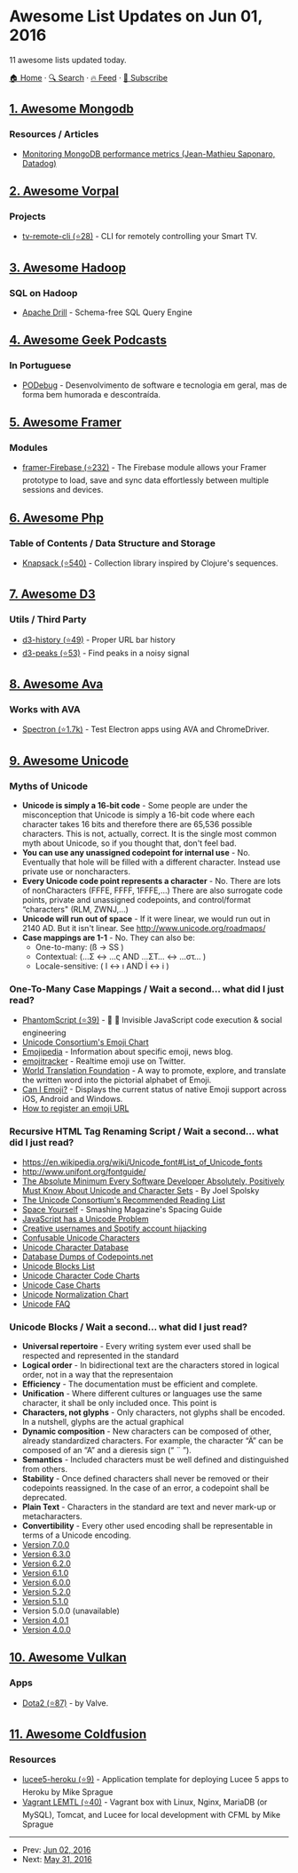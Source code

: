 # Awesome List Updates on Jun 01, 2016

11 awesome lists updated today.

[🏠 Home](/README.md) · [🔍 Search](https://test.trackawesomelist.com/search/) · [🔥 Feed](https://test.trackawesomelist.com/rss.xml) · [📮 Subscribe](https://trackawesomelist.us17.list-manage.com/subscribe?u=d2f0117aa829c83a63ec63c2f&id=36a103854c)



## [1. Awesome Mongodb](/content/ramnes/awesome-mongodb/README.md)

### Resources / Articles

*   [Monitoring MongoDB performance metrics (Jean-Mathieu Saponaro, Datadog)](https://www.datadoghq.com/blog/monitoring-mongodb-performance-metrics-wiredtiger/)

## [2. Awesome Vorpal](/content/vorpaljs/awesome-vorpal/README.md)

### Projects

*   [tv-remote-cli (⭐28)](https://github.com/Glavin001/tv-remote-cli) - CLI for remotely controlling your Smart TV.

## [3. Awesome Hadoop](/content/youngwookim/awesome-hadoop/README.md)

### SQL on Hadoop

*   [Apache Drill](https://drill.apache.org/) - Schema-free SQL Query Engine

## [4. Awesome Geek Podcasts](/content/ayr-ton/awesome-geek-podcasts/README.md)

### In Portuguese

*   [PODebug](http://www.podebug.com/) - Desenvolvimento de software e tecnologia em geral, mas de forma bem humorada e descontraída.

## [5. Awesome Framer](/content/podo/awesome-framer/README.md)

### Modules

*   [framer-Firebase (⭐232)](https://github.com/marckrenn/framer-Firebase) - The Firebase module allows your Framer prototype to load, save and sync data effortlessly between multiple sessions and devices.

## [6. Awesome Php](/content/ziadoz/awesome-php/README.md)

### Table of Contents / Data Structure and Storage

*   [Knapsack (⭐540)](https://github.com/DusanKasan/Knapsack) - Collection library inspired by Clojure's sequences.

## [7. Awesome D3](/content/wbkd/awesome-d3/README.md)

### Utils / Third Party

*   [d3-history (⭐49)](https://github.com/vijithassar/d3-history) - Proper URL bar history
*   [d3-peaks (⭐53)](https://github.com/efekarakus/d3-peaks) - Find peaks in a noisy signal

## [8. Awesome Ava](/content/avajs/awesome-ava/README.md)

### Works with AVA

*   [Spectron (⭐1.7k)](https://github.com/electron/spectron#with-ava) - Test Electron apps using AVA and ChromeDriver.

## [9. Awesome Unicode](/content/jagracey/Awesome-Unicode/README.md)

### Myths of Unicode

*   **Unicode is simply a 16-bit code** - Some people are under the misconception that Unicode is simply a 16-bit code where each character takes 16 bits and therefore there are 65,536 possible characters. This is not, actually, correct. It is the single most common myth about Unicode, so if you thought that, don't feel bad.
*   **You can use any unassigned codepoint for internal use** - No. Eventually that hole will be filled with a different character. Instead use private use or noncharacters.
*   **Every Unicode code point represents a character** - No. There are lots of nonCharacters (FFFE, FFFF, 1FFFE,…)
    There are also surrogate code points, private and unassigned codepoints, and control/format “characters" (RLM, ZWNJ,…)
*   **Unicode will run out of space** - If it were linear, we would run out in 2140 AD. But it isn't linear. See <http://www.unicode.org/roadmaps/>
*   **Case mappings are 1-1** - No. They can also be:
    *   One-to-many: (ß → SS )
    *   Contextual: (…Σ ↔ …ς AND …ΣΤ… ↔ …στ… )
    *   Locale-sensitive: ( I ↔ ı AND İ ↔ i )

### One-To-Many Case Mappings / Wait a second... what did I just read?

*   [PhantomScript (⭐39)](https://github.com/jagracey/PhantomScript) - :ghost: :flashlight: Invisible JavaScript code execution & social engineering
*   [Unicode Consortium's Emoji Chart](http://www.unicode.org/emoji/charts/full-emoji-list.html)
*   [Emojipedia](http://emojipedia.org/) - Information about specific emoji, news blog.
*   [emojitracker](http://emojitracker.com/) - Realtime emoji use on Twitter.
*   [World Translation Foundation](http://www.emojifoundation.com/) - A way to promote, explore, and translate the written word into the pictorial alphabet of Emoji.
*   [Can I Emoji?](http://caniemoji.com/android-2/) - Displays the current status of native Emoji support across iOS, Android and Windows.
*   [How to register an emoji URL](http://www.name.com/blog/how-tos/2015/12/want-an-emoji-url-this-is-how-you-register-one/)

### Recursive HTML Tag Renaming Script / Wait a second... what did I just read?

*   <https://en.wikipedia.org/wiki/Unicode_font#List_of_Unicode_fonts>
*   <http://www.unifont.org/fontguide/>
*   [The Absolute Minimum Every Software Developer Absolutely, Positively Must Know About Unicode and Character Sets](http://www.joelonsoftware.com/articles/Unicode.html) - By Joel Spolsky
*   [The Unicode Consortium's Recommended Reading List](http://www.unicode.org/resources/readinglist.html)
*   [Space Yourself](https://www.smashingmagazine.com/2015/10/space-yourself/) - Smashing Magazine's Spacing Guide
*   [JavaScript has a Unicode Problem](https://mathiasbynens.be/notes/javascript-unicode)
*   [Creative usernames and Spotify account hijacking](https://labs.spotify.com/2013/06/18/creative-usernames/)
*   [Confusable Unicode Characters](http://unicode.org/cldr/utility/confusables.jsp?r=None)
*   [Unicode Character Database](http://www.unicode.org/ucd/)
*   [Database Dumps of Codepoints.net](https://dumps.codepoints.net/)
*   [Unicode Blocks List](http://www.unicode.org/Public/UCD/latest/ucd/Blocks.txt)
*   [Unicode Character Code Charts](http://www.unicode.org/charts/index.html)
*   [Unicode Case Charts](http://www.unicode.org/charts/case/)
*   [Unicode Normalization Chart](http://www.unicode.org/charts/normalization/)
*   [Unicode FAQ](http://www.unicode.org/faq/)

### Unicode Blocks / Wait a second... what did I just read?

*   **Universal repertoire** 	 - Every writing system ever used shall be respected and represented in the standard
*   **Logical order** 		 - In bidirectional text are the characters stored in logical order, not in a way that the representaion
*   **Efficiency**			 - The documentation must be efficient and complete.
*   **Unification**			 - Where different cultures or languages use the same character, it shall be only included once. This point is
*   **Characters, not glyphs** - Only characters, not glyphs shall be encoded. In a nutshell, glyphs are the actual graphical
*   **Dynamic composition**	 - New characters can be composed of other, already standardized characters. For example, the character “Ä” can be composed of an “A” and a dieresis sign (“ ¨ ”).
*   **Semantics**				 - Included characters must be well defined and distinguished from others.
*   **Stability**				 - Once defined characters shall never be removed or their codepoints reassigned. In the case of an error, a codepoint shall be deprecated.
*   **Plain Text**			 - Characters in the standard are text and never mark-up or metacharacters.
*   **Convertibility**		 - Every other used encoding shall be representable in terms of a Unicode encoding.
*   [Version 7.0.0](http://www.unicode.org/versions/Unicode7.0.0/)
*   [Version 6.3.0](http://www.unicode.org/versions/Unicode6.3.0/)
*   [Version 6.2.0](http://www.unicode.org/versions/Unicode6.2.0/)
*   [Version 6.1.0](http://www.unicode.org/versions/Unicode6.1.0/)
*   [Version 6.0.0](http://www.unicode.org/versions/Unicode6.0.0/)
*   [Version 5.2.0](http://www.unicode.org/versions/Unicode5.2.0/)
*   [Version 5.1.0](http://www.unicode.org/versions/Unicode5.1.0/)
*   Version 5.0.0 (unavailable)
*   [Version 4.0.1](http://www.unicode.org/versions/Unicode4.0.1/)
*   [Version 4.0.0](http://www.unicode.org/versions/corrigendum5.html)

## [10. Awesome Vulkan](/content/vinjn/awesome-vulkan/README.md)

### Apps

*   [Dota2 (⭐87)](https://github.com/ValveSoftware/Dota-2-Vulkan/) - by Valve.

## [11. Awesome Coldfusion](/content/seancoyne/awesome-coldfusion/README.md)

### Resources

*   [lucee5-heroku (⭐9)](https://github.com/mikesprague/lucee5-heroku) - Application template for deploying Lucee 5 apps to Heroku by Mike Sprague
*   [Vagrant LEMTL (⭐40)](https://github.com/mikesprague/vagrant-lemtl) - Vagrant box with Linux, Nginx, MariaDB (or MySQL), Tomcat, and Lucee for local development with CFML by Mike Sprague

---

- Prev: [Jun 02, 2016](/content/2016/06/02/README.md)
- Next: [May 31, 2016](/content/2016/05/31/README.md)